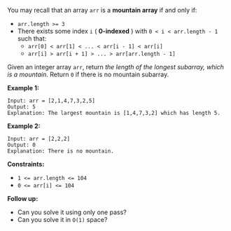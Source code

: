 You may recall that an array `arr` is a **mountain array** if and only if:

  * `arr.length >= 3`
  * There exists some index `i` ( **0-indexed** ) with `0 < i < arr.length - 1` such that: 
    * `arr[0] < arr[1] < ... < arr[i - 1] < arr[i]`
    * `arr[i] > arr[i + 1] > ... > arr[arr.length - 1]`

Given an integer array `arr`, return _the length of the longest subarray,
which is a mountain_. Return `0` if there is no mountain subarray.



**Example 1:**

    
    
    Input: arr = [2,1,4,7,3,2,5]
    Output: 5
    Explanation: The largest mountain is [1,4,7,3,2] which has length 5.
    

**Example 2:**

    
    
    Input: arr = [2,2,2]
    Output: 0
    Explanation: There is no mountain.
    



**Constraints:**

  * `1 <= arr.length <= 104`
  * `0 <= arr[i] <= 104`



**Follow up:**

  * Can you solve it using only one pass?
  * Can you solve it in `O(1)` space?

